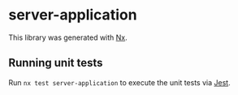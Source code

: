 # server-application

This library was generated with [Nx](https://nx.dev).

## Running unit tests

Run `nx test server-application` to execute the unit tests via [Jest](https://jestjs.io).
